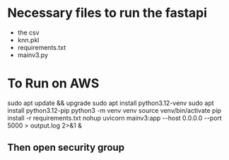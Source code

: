 # Necessary files to run the fastapi 
- the csv
- knn.pkl
- requirements.txt
- mainv3.py

# To Run on AWS
sudo apt update && upgrade
sudo apt install python3.12-venv
sudo apt install python3.12-pip
python3 -m venv venv
source venv/bin/activate
pip install -r requirements.txt
nohup uvicorn mainv3:app --host 0.0.0.0 --port 5000 > output.log 2>&1 & 
## Then open security group

